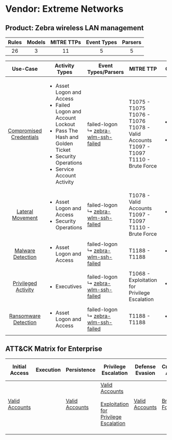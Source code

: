 Vendor: Extreme Networks
========================
Product: Zebra wireless LAN management
--------------------------------------
| Rules | Models | MITRE TTPs | Event Types | Parsers |
|:-----:|:------:|:----------:|:-----------:|:-------:|
|  26   |   3    |     11     |      5      |    5    |

|                                 Use-Case                                  | Activity Types                                                                                                                                                                         | Event Types/Parsers                                                                              | MITRE TTP                                                                                            | Content                                              |
|:-------------------------------------------------------------------------:| -------------------------------------------------------------------------------------------------------------------------------------------------------------------------------------- | ------------------------------------------------------------------------------------------------ | ---------------------------------------------------------------------------------------------------- | ---------------------------------------------------- |
| [Compromised Credentials](../UseCases/usecase_compromised_credentials.md) | <ul><li>Asset Logon and Access</li><li>Failed Logon and Account Lockout</li><li>Pass The Hash and Golden Ticket</li><li>Security Operations</li><li>Service Account Activity</li></ul> |  failed-logon<br> ↳ [zebra-wlm-ssh-failed](../Parsers/parserContent_zebra-wlm-ssh-failed.md)<br> | T1075 - T1075<br>T1076 - T1076<br>T1078 - Valid Accounts<br>T1097 - T1097<br>T1110 - Brute Force<br> | <ul><li>17 Rules</li></ul><ul><li>3 Models</li></ul> |
|        [Lateral Movement](../UseCases/usecase_lateral_movement.md)        | <ul><li>Asset Logon and Access</li><li>Security Operations</li></ul>                                                                                                                   |  failed-logon<br> ↳ [zebra-wlm-ssh-failed](../Parsers/parserContent_zebra-wlm-ssh-failed.md)<br> | T1078 - Valid Accounts<br>T1097 - T1097<br>T1110 - Brute Force<br>                                   | <ul><li>2 Rules</li></ul>                            |
|       [Malware Detection](../UseCases/usecase_malware_detection.md)       | <ul><li>Asset Logon and Access</li></ul>                                                                                                                                               |  failed-logon<br> ↳ [zebra-wlm-ssh-failed](../Parsers/parserContent_zebra-wlm-ssh-failed.md)<br> | T1188 - T1188<br>                                                                                    | <ul><li>3 Rules</li></ul>                            |
|     [Privileged Activity](../UseCases/usecase_privileged_activity.md)     | <ul><li>Executives</li></ul>                                                                                                                                                           |  failed-logon<br> ↳ [zebra-wlm-ssh-failed](../Parsers/parserContent_zebra-wlm-ssh-failed.md)<br> | T1068 - Exploitation for Privilege Escalation<br>                                                    | <ul><li>1 Rules</li></ul>                            |
|    [Ransomware Detection](../UseCases/usecase_ransomware_detection.md)    | <ul><li>Asset Logon and Access</li></ul>                                                                                                                                               |  failed-logon<br> ↳ [zebra-wlm-ssh-failed](../Parsers/parserContent_zebra-wlm-ssh-failed.md)<br> | T1188 - T1188<br>                                                                                    | <ul><li>3 Rules</li></ul>                            |

ATT&CK Matrix for Enterprise
----------------------------
| Initial Access                                                      | Execution | Persistence                                                         | Privilege Escalation                                                                                                                                          | Defense Evasion                                                     | Credential Access                                                | Discovery | Lateral Movement | Collection | Command and Control | Exfiltration | Impact |
| ------------------------------------------------------------------- | --------- | ------------------------------------------------------------------- | ------------------------------------------------------------------------------------------------------------------------------------------------------------- | ------------------------------------------------------------------- | ---------------------------------------------------------------- | --------- | ---------------- | ---------- | ------------------- | ------------ | ------ |
| [Valid Accounts](https://attack.mitre.org/techniques/T1078)<br><br> |           | [Valid Accounts](https://attack.mitre.org/techniques/T1078)<br><br> | [Valid Accounts](https://attack.mitre.org/techniques/T1078)<br><br>[Exploitation for Privilege Escalation](https://attack.mitre.org/techniques/T1068)<br><br> | [Valid Accounts](https://attack.mitre.org/techniques/T1078)<br><br> | [Brute Force](https://attack.mitre.org/techniques/T1110)<br><br> |           |                  |            |                     |              |        |